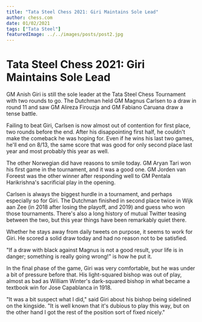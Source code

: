 ```yaml
---
title: "Tata Steel Chess 2021: Giri Maintains Sole Lead"
author: chess.com
date: 01/02/2021
tags: ["Tata Steel"]
featuredImage: ../../images/posts/post2.jpg
---
```


# Tata Steel Chess 2021: Giri Maintains Sole Lead

GM Anish Giri is still the sole leader at the Tata Steel Chess Tournament with two rounds to go. The Dutchman held GM Magnus Carlsen to a draw in round 11 and saw GM Alireza Firouzja and GM Fabiano Caruana draw a tense battle.

Failing to beat Giri, Carlsen is now almost out of contention for first place, two rounds before the end. After his disappointing first half, he couldn't make the comeback he was hoping for. Even if he wins his last two games, he'll end on 8/13, the same score that was good for only second place last year and most probably this year as well.

The other Norwegian did have reasons to smile today. GM Aryan Tari won his first game in the tournament, and it was a good one. GM Jorden van Foreest was the other winner after responding well to GM Pentala Harikrishna's sacrificial play in the opening.

Carlsen is always the biggest hurdle in a tournament, and perhaps especially so for Giri. The Dutchman finished in second place twice in Wijk aan Zee (in 2018 after losing the playoff, and 2019) and guess who won those tournaments. There's also a long history of mutual Twitter teasing between the two, but this year things have been remarkably quiet there.

Whether he stays away from daily tweets on purpose, it seems to work for Giri. He scored a solid draw today and had no reason not to be satisfied.

"If a draw with black against Magnus is not a good result, your life is in danger; something is really going wrong!" is how he put it.

In the final phase of the game, Giri was very comfortable, but he was under a bit of pressure before that. His light-squared bishop was out of play, almost as bad as William Winter's dark-squared bishop in what became a textbook win for Jose Capablanca in 1918.

"It was a bit suspect what I did," said Giri about his bishop being sidelined on the kingside. "It is well known that it's dubious to play this way, but on the other hand I got the rest of the position sort of fixed nicely."

